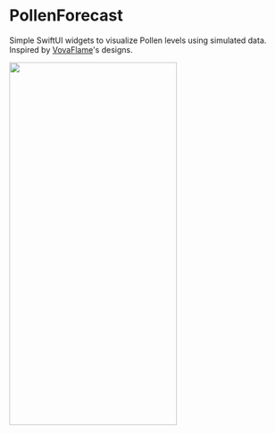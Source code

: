 # PollenForecast

Simple SwiftUI widgets to visualize Pollen levels using simulated data. Inspired by [VovaFlame](https://x.com/vovaflame/status/1789313594519101485)'s designs.

<img src="https://github.com/samroman3/PollenForecast/assets/52180475/5ac5b060-922c-42c9-975a-5c0aae3eae83" width = "300" height = "650">
